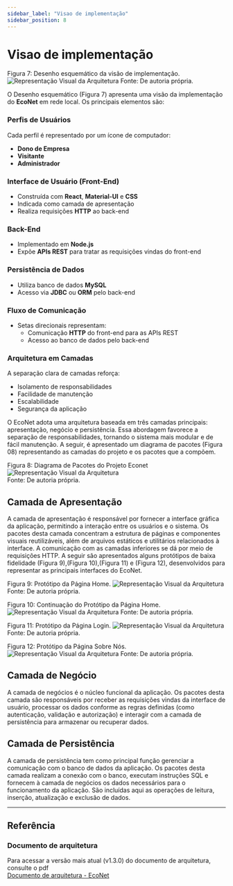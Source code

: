 ```yaml
---
sidebar_label: "Visao de implementação"
sidebar_position: 8
---
```

# Visao de implementação  
Figura 7: Desenho esquemático da visão de implementação.
![Representação Visual da Arquitetura](../../static/img/image4.jpg)
Fonte: De autoria própria.

O Desenho esquemático (Figura 7) apresenta uma visão da implementação do **EcoNet** em rede local. Os principais elementos são:

### Perfis de Usuários
Cada perfil é representado por um ícone de computador:

- **Dono de Empresa**
- **Visitante**
- **Administrador**

### Interface de Usuário (Front-End)
- Construída com **React**, **Material-UI** e **CSS**
- Indicada como camada de apresentação
- Realiza requisições **HTTP** ao back-end

### Back-End
- Implementado em **Node.js**
- Expõe **APIs REST** para tratar as requisições vindas do front-end

### Persistência de Dados
- Utiliza banco de dados **MySQL**
- Acesso via **JDBC** ou **ORM** pelo back-end

### Fluxo de Comunicação
- Setas direcionais representam:
  - Comunicação **HTTP** do front-end para as APIs REST
  - Acesso ao banco de dados pelo back-end

### Arquitetura em Camadas
A separação clara de camadas reforça:

- Isolamento de responsabilidades
- Facilidade de manutenção
- Escalabilidade
- Segurança da aplicação

O EcoNet adota uma arquitetura baseada em três camadas principais: apresentação, negócio e persistência. Essa abordagem favorece a separação de responsabilidades, tornando o sistema mais modular e de fácil manutenção. A seguir, é apresentado um diagrama de pacotes (Figura 08) representando as camadas do projeto e os pacotes que a compõem.  

Figura 8: Diagrama de Pacotes do Projeto Econet
![Representação Visual da Arquitetura](../../static/img/image12.png)  
Fonte: De autoria própria.


## Camada de Apresentação
A camada de apresentação é responsável por fornecer a interface gráfica da aplicação, permitindo a interação entre os usuários e o sistema. Os pacotes desta camada concentram a estrutura de páginas e componentes visuais reutilizáveis, além de arquivos estáticos e utilitários relacionados à interface. A comunicação com as camadas inferiores se dá por meio de requisições HTTP. A seguir são apresentados alguns protótipos de baixa fidelidade (Figura 9),(Figura 10),(Figura 11) e (Figura 12), desenvolvidos para representar as principais interfaces do EcoNet.

Figura  9: Protótipo da Página Home.
![Representação Visual da Arquitetura](../../static/img/image8.png)
Fonte: De autoria própria.

Figura 10: Continuação do Protótipo da Página Home.
![Representação Visual da Arquitetura](../../static/img/image10.png)
Fonte: De autoria própria.

Figura 11: Protótipo da Página Login.
![Representação Visual da Arquitetura](../../static/img/image11.png)
 Fonte: De autoria própria.

Figura 12: Protótipo da Página Sobre Nós.
![Representação Visual da Arquitetura](../../static/img/image9.png)
Fonte: De autoria própria.

## Camada de Negócio
A camada de negócios é o núcleo funcional da aplicação. Os pacotes desta camada são responsáveis por receber as requisições vindas da interface de usuário, processar os dados conforme as regras definidas (como autenticação, validação e autorização) e interagir com a camada de persistência para armazenar ou recuperar dados.

## Camada de Persistência
A camada de persistência tem como principal função gerenciar a comunicação com o banco de dados da aplicação. Os pacotes desta camada realizam a conexão com o banco, executam instruções SQL e fornecem à camada de negócios os dados necessários para o funcionamento da aplicação. São incluídas aqui as operações de leitura, inserção, atualização e exclusão de dados.

---

## Referência
### Documento de arquitetura
Para acessar a versão mais atual (v1.3.0) do documento de arquitetura, consulte o pdf  
[Documento de arquitetura - EcoNet](../../static/files/documento-de-arquitetura-algiz-2025.1.pdf)